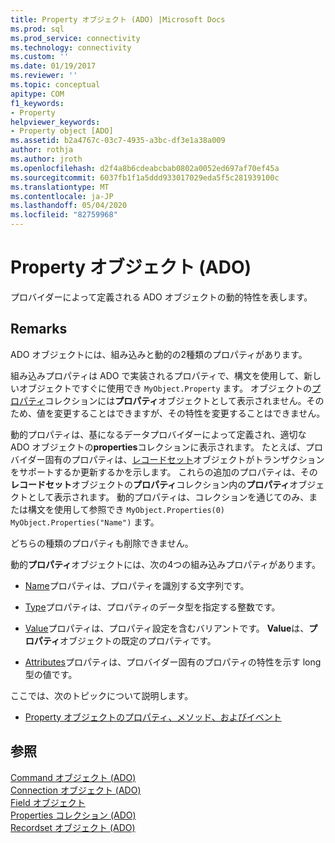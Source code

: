 ```yaml
---
title: Property オブジェクト (ADO) |Microsoft Docs
ms.prod: sql
ms.prod_service: connectivity
ms.technology: connectivity
ms.custom: ''
ms.date: 01/19/2017
ms.reviewer: ''
ms.topic: conceptual
apitype: COM
f1_keywords:
- Property
helpviewer_keywords:
- Property object [ADO]
ms.assetid: b2a4767c-03c7-4935-a3bc-df3e1a38a009
author: rothja
ms.author: jroth
ms.openlocfilehash: d2f4a8b6cdeabcbab0802a0052ed697af70ef45a
ms.sourcegitcommit: 6037fb1f1a5ddd933017029eda5f5c281939100c
ms.translationtype: MT
ms.contentlocale: ja-JP
ms.lasthandoff: 05/04/2020
ms.locfileid: "82759968"
---
```

# <a name="property-object-ado"></a>Property オブジェクト (ADO)
プロバイダーによって定義される ADO オブジェクトの動的特性を表します。  
  
## <a name="remarks"></a>Remarks  
 ADO オブジェクトには、組み込みと動的の2種類のプロパティがあります。  
  
 組み込みプロパティは ADO で実装されるプロパティで、構文を使用して、新しいオブジェクトですぐに使用でき `MyObject.Property` ます。 オブジェクトの[プロパティ](../../../ado/reference/ado-api/properties-collection-ado.md)コレクションには**プロパティ**オブジェクトとして表示されません。そのため、値を変更することはできますが、その特性を変更することはできません。  
  
 動的プロパティは、基になるデータプロバイダーによって定義され、適切な ADO オブジェクトの**properties**コレクションに表示されます。 たとえば、プロバイダー固有のプロパティは、[レコードセット](../../../ado/reference/ado-api/recordset-object-ado.md)オブジェクトがトランザクションをサポートするか更新するかを示します。 これらの追加のプロパティは、その**レコードセット**オブジェクトの**プロパティ**コレクション内の**プロパティ**オブジェクトとして表示されます。 動的プロパティは、コレクションを通じてのみ、または構文を使用して参照でき `MyObject.Properties(0)` `MyObject.Properties("Name")` ます。  
  
 どちらの種類のプロパティも削除できません。  
  
 動的**プロパティ**オブジェクトには、次の4つの組み込みプロパティがあります。  
  
-   [Name](../../../ado/reference/ado-api/name-property-ado.md)プロパティは、プロパティを識別する文字列です。  
  
-   [Type](../../../ado/reference/ado-api/type-property-ado.md)プロパティは、プロパティのデータ型を指定する整数です。  
  
-   [Value](../../../ado/reference/ado-api/value-property-ado.md)プロパティは、プロパティ設定を含むバリアントです。 **Value**は、**プロパティ**オブジェクトの既定のプロパティです。  
  
-   [Attributes](../../../ado/reference/ado-api/attributes-property-ado.md)プロパティは、プロバイダー固有のプロパティの特性を示す long 型の値です。  
  
 ここでは、次のトピックについて説明します。  
  
-   [Property オブジェクトのプロパティ、メソッド、およびイベント](../../../ado/reference/ado-api/property-object-properties-methods-and-events.md)  
  
## <a name="see-also"></a>参照  
 [Command オブジェクト (ADO)](../../../ado/reference/ado-api/command-object-ado.md)   
 [Connection オブジェクト (ADO)](../../../ado/reference/ado-api/connection-object-ado.md)   
 [Field オブジェクト](../../../ado/reference/ado-api/field-object.md)   
 [Properties コレクション (ADO)](../../../ado/reference/ado-api/properties-collection-ado.md)   
 [Recordset オブジェクト (ADO)](../../../ado/reference/ado-api/recordset-object-ado.md)
